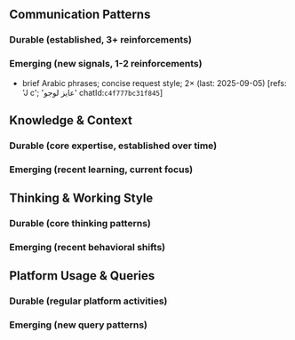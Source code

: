## Communication Patterns
### Durable (established, 3+ reinforcements)

### Emerging (new signals, 1-2 reinforcements)
- brief Arabic phrases; concise request style; 2× (last: 2025-09-05) [refs: 'J c'; 'عايز لوجو' chatId:`c4f777bc31f845`]

## Knowledge & Context
### Durable (core expertise, established over time)

### Emerging (recent learning, current focus)

## Thinking & Working Style
### Durable (core thinking patterns)

### Emerging (recent behavioral shifts)

## Platform Usage & Queries
### Durable (regular platform activities)

### Emerging (new query patterns)
